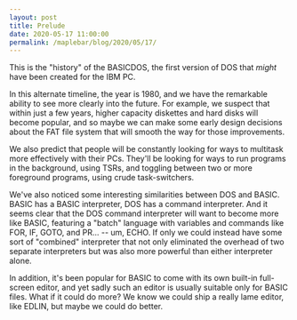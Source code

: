 ```yaml
---
layout: post
title: Prelude
date: 2020-05-17 11:00:00
permalink: /maplebar/blog/2020/05/17/
---
```


This is the "history" of the BASICDOS, the first version of DOS that *might* have been created for the
IBM PC.

In this alternate timeline, the year is 1980, and we have the remarkable ability to see more clearly
into the future.  For example, we suspect that within just a few years, higher capacity diskettes and
hard disks will become popular, and so maybe we can make some early design decisions about the FAT file
system that will smooth the way for those improvements.

We also predict that people will be constantly looking for ways to multitask more effectively with their
PCs.  They'll be looking for ways to run programs in the background, using TSRs, and toggling between
two or more foreground programs, using crude task-switchers.

We've also noticed some interesting similarities between DOS and BASIC.  BASIC has a BASIC interpreter,
DOS has a command interpreter.  And it seems clear that the DOS command interpreter will want to become more
like BASIC, featuring a "batch" language with variables and commands like FOR, IF, GOTO, and PR... -- um,
ECHO.  If only we could instead have some sort of "combined" interpreter that not only eliminated the overhead
of two separate interpreters but was also more powerful than either interpreter alone.

In addition, it's been popular for BASIC to come with its own built-in full-screen editor, and yet sadly
such an editor is usually suitable only for BASIC files.  What if it could do more?  We know we could ship
a really lame editor, like EDLIN, but maybe we could do better.
